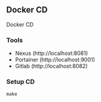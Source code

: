 ## Docker CD

Docker CD 


### Tools

- Nexus (http://localhost:8081)
- Portainer (http://localhost:9001)
- Gitlab (http://localhost:8082)

### Setup CD

```
make
```
